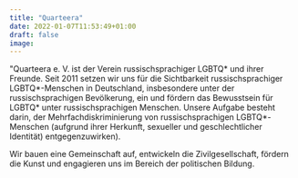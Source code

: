 ```yaml
---
title: "Quarteera"
date: 2022-01-07T11:53:49+01:00
draft: false
image:
---
```

"Quarteera e. V. ist der Verein russischsprachiger LGBTQ* und ihrer Freunde. Seit 2011 setzen wir uns für die Sichtbarkeit russischsprachiger LGBTQ*-Menschen in Deutschland, insbesondere unter der russischsprachigen Bevölkerung, ein und fördern das Bewusstsein für LGBTQ* unter russischsprachigen Menschen.
Unsere Aufgabe besteht darin, der Mehrfachdiskriminierung von russischsprachigen LGBTQ*-Menschen (aufgrund ihrer Herkunft, sexueller und geschlechtlicher Identität) entgegenzuwirken).

Wir bauen eine Gemeinschaft auf, entwickeln die Zivilgesellschaft, fördern die Kunst und engagieren uns im Bereich der politischen Bildung.
